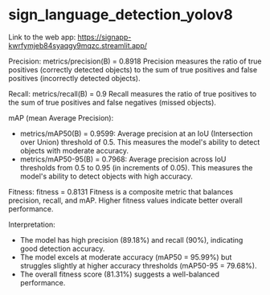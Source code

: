# sign_language_detection_yolov8
Link to the web app: https://signapp-kwrfymjeb84syaqgy9mqzc.streamlit.app/


Precision: metrics/precision(B) = 0.8918
Precision measures the ratio of true positives (correctly detected objects) to the sum of true positives and false positives (incorrectly detected objects).

Recall: metrics/recall(B) = 0.9
Recall measures the ratio of true positives to the sum of true positives and false negatives (missed objects).


mAP (mean Average Precision):


- metrics/mAP50(B) = 0.9599: Average precision at an IoU (Intersection over Union) threshold of 0.5. This measures the model's ability to detect objects with moderate accuracy.
- metrics/mAP50-95(B) = 0.7968: Average precision across IoU thresholds from 0.5 to 0.95 (in increments of 0.05). This measures the model's ability to detect objects with high accuracy.


Fitness: fitness = 0.8131
Fitness is a composite metric that balances precision, recall, and mAP. Higher fitness values indicate better overall performance.


Interpretation:


- The model has high precision (89.18%) and recall (90%), indicating good detection accuracy.
- The model excels at moderate accuracy (mAP50 = 95.99%) but struggles slightly at higher accuracy thresholds (mAP50-95 = 79.68%).
- The overall fitness score (81.31%) suggests a well-balanced performance.
